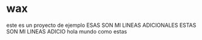 

# wax

este es un proyecto de ejemplo
ESAS SON MI LINEAS ADICIONALES
ESTAS SON MI LINEAS ADICIO
hola mundo como estas 
